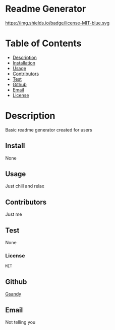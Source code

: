 # Readme Generator 
https://img.shields.io/badge/license-MIT-blue.svg
# Table of Contents
* [Description](#Description)
* [Installation](#Install)
* [Usage](#Usage)
* [Contributors](#Contributor)
* [Test](#Test)
* [Github](#Github)
* [Email](#Email)
* [License](#License)

# Description
Basic readme generator created for users

## Install
None

## Usage
Just chill and relax

## Contributors
Just me

## Test
None

### License
    MIT


## Github
[Gsandy](https://github.com/Gsandy)

## Email
Not telling you








